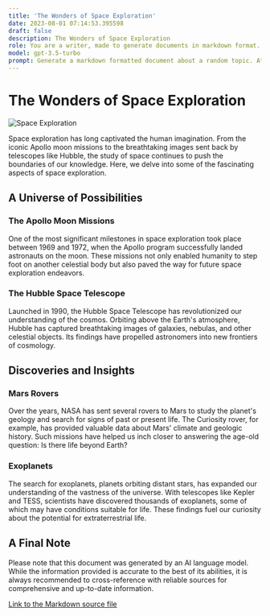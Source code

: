 ```yaml
---
title: 'The Wonders of Space Exploration'
date: 2023-08-01 07:14:53.395598
draft: false
description: The Wonders of Space Exploration
role: You are a writer, made to generate documents in markdown format. It is very important that all of the documents you generate are in valid markdown format.
model: gpt-3.5-turbo
prompt: Generate a markdown formatted document about a random topic. At the bottom, include a disclaimer explaining that the document was generated by you. The first line of the document should be the title. Make sure that the entire document is in proper markdown format, using a mix of various tags to make the document visually appealing.
---
```


# The Wonders of Space Exploration

![Space Exploration](https://i.imgur.com/3cNH916.jpg)

Space exploration has long captivated the human imagination. From the iconic Apollo moon missions to the breathtaking images sent back by telescopes like Hubble, the study of space continues to push the boundaries of our knowledge. Here, we delve into some of the fascinating aspects of space exploration.

## A Universe of Possibilities

### The Apollo Moon Missions

One of the most significant milestones in space exploration took place between 1969 and 1972, when the Apollo program successfully landed astronauts on the moon. These missions not only enabled humanity to step foot on another celestial body but also paved the way for future space exploration endeavors.

### The Hubble Space Telescope

Launched in 1990, the Hubble Space Telescope has revolutionized our understanding of the cosmos. Orbiting above the Earth's atmosphere, Hubble has captured breathtaking images of galaxies, nebulas, and other celestial objects. Its findings have propelled astronomers into new frontiers of cosmology.

## Discoveries and Insights

### Mars Rovers

Over the years, NASA has sent several rovers to Mars to study the planet's geology and search for signs of past or present life. The Curiosity rover, for example, has provided valuable data about Mars' climate and geologic history. Such missions have helped us inch closer to answering the age-old question: Is there life beyond Earth?

### Exoplanets

The search for exoplanets, planets orbiting distant stars, has expanded our understanding of the vastness of the universe. With telescopes like Kepler and TESS, scientists have discovered thousands of exoplanets, some of which may have conditions suitable for life. These findings fuel our curiosity about the potential for extraterrestrial life.

## A Final Note

Please note that this document was generated by an AI language model. While the information provided is accurate to the best of its abilities, it is always recommended to cross-reference with reliable sources for comprehensive and up-to-date information.

[Link to the Markdown source file](https://gist.github.com/example)


